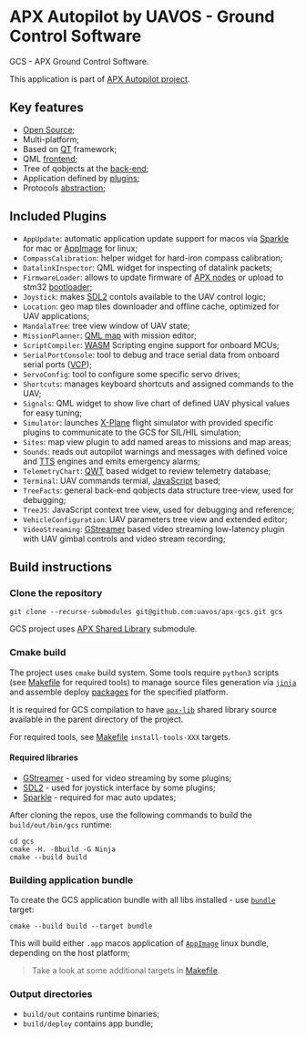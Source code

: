 # APX Autopilot by UAVOS - Ground Control Software

GCS - APX Ground Control Software.

This application is part of [APX Autopilot project](http://docs.uavos.com).

## Key features

 - [Open Source](https://github.com/uavos/apx-gcs/blob/main/LICENSE);
 - Multi-platform;
 - Based on [QT](https://www.qt.io) framework;
 - QML [frontend](https://github.com/uavos/apx-gcs/blob/main/src/main/qml/Apx/Application/GroundControl.qml);
 - Tree of qobjects at the [back-end](https://github.com/uavos/apx-gcs/tree/main/src/lib/ApxCore/Fact);
 - Application defined by [plugins](https://github.com/uavos/apx-gcs/tree/main/src/Plugins);
 - Protocols [abstraction](https://github.com/uavos/apx-gcs/tree/main/src/lib/ApxData/Protocols);

## Included Plugins
 - `AppUpdate`: automatic application update support for macos via [Sparkle](https://sparkle-project.org/) for mac or [AppImage](https://appimage.org) for linux;
 - `CompassCalibration`: helper widget for hard-iron compass calibration;
 - `DatalinkInspector`: QML widget for inspecting of datalink packets;
 - `FirmwareLoader`: allows to update firmware of [APX nodes](http://docs.uavos.com/hw/index.html) or upload to stm32 [bootloader](https://www.st.com/resource/en/application_note/cd00264342-usart-protocol-used-in-the-stm32-bootloader-stmicroelectronics.pdf);
 - `Joystick`: makes [SDL2](https://www.libsdl.org) contols available to the UAV control logic;
 - `Location`: geo map tiles downloader and offline cache, optimized for UAV applications;
 - `MandalaTree`: tree view window of UAV state;
 - `MissionPlanner`: [QML map](https://doc.qt.io/qt-5/qml-qtlocation-map.html) with mission editor;
 - `ScriptCompiler`: [WASM](https://webassembly.org) Scripting engine support for onboard MCUs;
 - `SerialPortConsole`: tool to debug and trace serial data from onboard serial ports ([VCP](http://docs.uavos.com/fw/conf/serial.html));
 - `ServoConfig`: tool to configure some specific servo drives;
 - `Shortcuts`: manages keyboard shortcuts and assigned commands to the UAV;
 - `Signals`: QML widget to show live chart of defined UAV physical values for easy tuning;
 - `Simulator`: launches [X-Plane](https://www.x-plane.com) flight simulator with provided specific plugins to communicate to the GCS for SIL/HIL simulation;
 - `Sites`: map view plugin to add named areas to missions and map areas;
 - `Sounds`: reads out autopilot warnings and messages with defined voice and [TTS](https://en.wikipedia.org/wiki/Speech_synthesis) engines and emits emergency alarms;
 - `TelemetryChart`: [QWT](https://qwt.sourceforge.io) based widget to review telemetry database;
 - `Terminal`: UAV commands termial, [JavaScript](https://wiki.qt.io/JavaScript) based;
 - `TreeFacts`: general back-end qobjects data structure tree-view, used for debugging;
 - `TreeJS`: JavaScript context tree view, used for debugging and reference;
 - `VehicleConfiguration`: UAV parameters tree view and extended editor;
 - `VideoStreaming`: [GStreamer](https://gstreamer.freedesktop.org) based video streaming low-latency plugin with UAV gimbal controls and video stream recording;


## Build instructions

### Clone the repository

```
git clone --recurse-submodules git@github.com:uavos/apx-gcs.git gcs
```

GCS project uses [APX Shared Library](https://github.com/uavos/apx-lib) submodule.

### Cmake build

The project uses `cmake` build system. Some tools require `python3` scripts (see [Makefile](https://github.com/uavos/apx-gcs/blob/main/Makefile) for required tools) to manage source files generation via [`jinja`](https://jinja.palletsprojects.com) and assemble deploy [packages](https://github.com/uavos/apx-gcs/blob/main/cmake/apx_gcs_deploy.cmake) for the specified platform.

It is required for GCS compilation to have [`apx-lib`](https://github.com/uavos/apx-lib) shared library source available in the parent directory of the project.

For required tools, see [Makefile](https://github.com/uavos/apx-gcs/blob/main/Makefile) `install-tools-XXX` targets.

#### Required libraries
 - [GStreamer](https://gstreamer.freedesktop.org) - used for video streaming by some plugins;
 - [SDL2](https://www.libsdl.org) - used for joystick interface by some plugins;
 - [Sparkle](https://sparkle-project.org/) - required for mac auto updates;

After cloning the repos, use the following commands to build the `build/out/bin/gcs` runtime:
```
cd gcs
cmake -H. -Bbuild -G Ninja
cmake --build build
```

### Building application bundle

To create the GCS application bundle with all libs installed - use [`bundle`](https://github.com/uavos/apx-gcs/blob/main/cmake/apx_gcs_deploy.cmake) target:

```
cmake --build build --target bundle
```

This will build either `.app` macos application of [`AppImage`](https://appimage.org) linux bundle, depending on the host platform;

>Take a look at some additional targets in [Makefile](https://github.com/uavos/apx-gcs/blob/main/Makefile).

### Output directories

 - `build/out` contains runtime binaries;
 - `build/deploy` contains app bundle;
